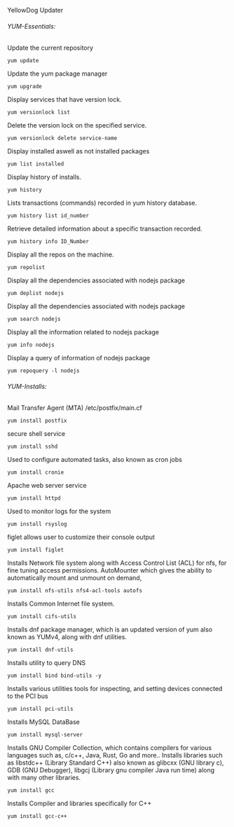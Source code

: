 YellowDog Updater

<h6> YUM-Essentials: </h6>

Update the current repository 
```
yum update
```
Update the yum package manager
```
yum upgrade
```
Display services that have version lock.
```
yum versionlock list 
```

Delete the version lock on the specified service.
```
yum versionlock delete service-name 
```

Display installed aswell as not installed packages
```
yum list installed
```

Display history of installs.
```
yum history
```

Lists transactions (commands) recorded in yum history database.	
```
yum history list id_number	
```

Retrieve detailed information about a specific transaction recorded.
```
yum history info ID_Number 
```

Display all the repos on the machine.
```
yum repolist  
```

Display all the dependencies associated with nodejs package
```
yum deplist nodejs 
```
Display all the dependencies associated with nodejs package
```
yum search nodejs 
```

Display all the information related to nodejs package
```
yum info nodejs 
```

Display a query of information of nodejs package
```
yum repoquery -l nodejs
```


<h6> YUM-Installs: </h6>

Mail Transfer Agent (MTA)  /etc/postfix/main.cf
```
yum install postfix
```

secure shell service
```
yum install sshd 
```
Used to configure automated tasks, also known as cron jobs
```
yum install cronie
```
Apache web server service
```
yum install httpd 
```
Used to monitor logs for the system
```
yum install rsyslog  
````
figlet allows user to customize their console output
```
yum install figlet
```
Installs Network file system along with Access Control List (ACL) for nfs, for fine tuning access permissions.
AutoMounter which gives the ability to automatically mount and unmount on demand,
```
yum install nfs-utils nfs4-acl-tools autofs
```
Installs Common Internet file system.
```
yum install cifs-utils
```
Installs dnf package manager, which is an updated version of yum also known as YUMv4, along with dnf utilities.
```
yum install dnf-utils
```

Installs utility to query DNS
```
yum install bind bind-utils -y
```


Installs various utilities tools for inspecting, and setting devices connected to the PCI bus
```
yum install pci-utils
```


Installs MySQL DataBase 
```
yum install mysql-server
```
Installs GNU Compiler Collection, which contains compilers for various languages such as, c/c++, Java, Rust, Go and more.. Installs libraries such as libstdc++ (Library Standard C++) also known as glibcxx (GNU library c),
GDB (GNU Debugger), libgcj (Library gnu compiler Java run time) along with many other libraries.
```
yum install gcc 
```
Installs Compiler and libraries specifically for C++ 
```
yum install gcc-c++ 
```
